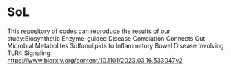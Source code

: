 # SoL
This repository of codes can reproduce the results of our study:Biosynthetic Enzyme-guided Disease Correlation Connects Gut Microbial Metabolites Sulfonolipids to Inflammatory Bowel Disease Involving TLR4 Signaling
https://www.biorxiv.org/content/10.1101/2023.03.16.533047v2

